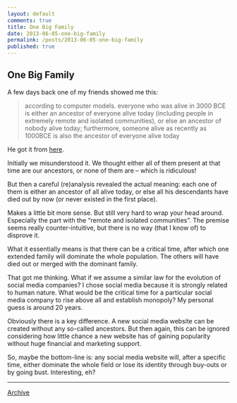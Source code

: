 ```yaml
---
layout: default
comments: true
title: One Big Family
date: 2013-06-05-one-big-family
permalink: /posts/2013-06-05-one-big-family
published: true
---
```


## One Big Family

A few days back one of my friends showed me this:

>according to computer models. everyone who was alive in 3000 BCE is either an ancestor of everyone alive today (including people in extremely remote and isolated communities), or else an ancestor of nobody alive today; furthermore, someone alive as recently as 1000BCE is also the ancestor of everyone alive today

He got it from [here][1].

Initially we misunderstood it. We thought either all of them present at that time are our ancestors, or none of them are &#8211; which is ridiculous!

But then a careful (re)analysis revealed the actual meaning: each one of them is either an ancestor of all alive today, or else all his descendants have died out by now (or never existed in the first place).

Makes a little bit more sense. But still very hard to wrap your head around. Especially the part with the “remote and isolated communities”. The premise seems really counter-intuitive, but there is no way (that I know of) to disprove it.

What it essentially means is that there can be a critical time, after which one extended family will dominate the whole population. The others will have died out or merged with the dominant family.

That got me thinking. What if we assume a similar law for the evolution of social media companies? I chose social media because it is strongly related to human nature. What would be the critical time for a particular social media company to rise above all and establish monopoly? My personal guess is around 20 years.

Obviously there is a key difference. A new social media website can be created without any so-called ancestors. But then again, this can be ignored considering how little chance a new website has of gaining popularity without huge financial and marketing support.

So, maybe the bottom-line is: any social media website will, after a specific time, either dominate the whole field or lose its identity through buy-outs or by going bust. Interesting, eh?

 [1]: https://plus.google.com/114134834346472219368/posts/SPaUGj7dVVd
 
 * * *

[Archive](../archive)
